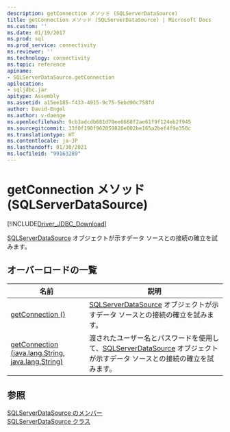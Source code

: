 ```yaml
---
description: getConnection メソッド (SQLServerDataSource)
title: getConnection メソッド (SQLServerDataSource) | Microsoft Docs
ms.custom: ''
ms.date: 01/19/2017
ms.prod: sql
ms.prod_service: connectivity
ms.reviewer: ''
ms.technology: connectivity
ms.topic: reference
apiname:
- SQLServerDataSource.getConnection
apilocation:
- sqljdbc.jar
apitype: Assembly
ms.assetid: a15ee185-f433-4915-9c75-5ebd90c758fd
author: David-Engel
ms.author: v-daenge
ms.openlocfilehash: 9cb3adcdb681d70ee6668f2ae61f9f124eb2f945
ms.sourcegitcommit: 33f0f190f962059826e002be165a2bef4f9e350c
ms.translationtype: HT
ms.contentlocale: ja-JP
ms.lasthandoff: 01/30/2021
ms.locfileid: "99163289"
---
```

# <a name="getconnection-method-sqlserverdatasource"></a>getConnection メソッド (SQLServerDataSource)
[!INCLUDE[Driver_JDBC_Download](../../../includes/driver_jdbc_download.md)]

  [SQLServerDataSource](../../../connect/jdbc/reference/sqlserverdatasource-class.md) オブジェクトが示すデータ ソースとの接続の確立を試みます。  
  
## <a name="overload-list"></a>オーバーロードの一覧  
  
|名前|説明|  
|----------|-----------------|  
|[getConnection ()](../../../connect/jdbc/reference/getconnection-method.md)|[SQLServerDataSource](../../../connect/jdbc/reference/sqlserverdatasource-class.md) オブジェクトが示すデータ ソースとの接続の確立を試みます。|  
|[getConnection (java.lang.String, java.lang.String)](../../../connect/jdbc/reference/getconnection-method-java-lang-string-java-lang-string.md)|渡されたユーザー名とパスワードを使用して、[SQLServerDataSource](../../../connect/jdbc/reference/sqlserverdatasource-class.md) オブジェクトが示すデータ ソースとの接続の確立を試みます。|  
  
## <a name="see-also"></a>参照  
 [SQLServerDataSource のメンバー](../../../connect/jdbc/reference/sqlserverdatasource-members.md)   
 [SQLServerDataSource クラス](../../../connect/jdbc/reference/sqlserverdatasource-class.md)  
  
  
